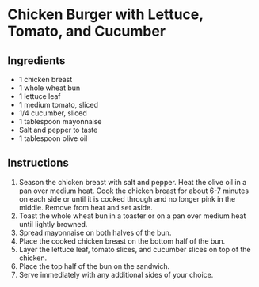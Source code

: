 # Chicken Burger with Lettuce, Tomato, and Cucumber

## Ingredients

- 1 chicken breast
- 1 whole wheat bun
- 1 lettuce leaf
- 1 medium tomato, sliced
- 1/4 cucumber, sliced
- 1 tablespoon mayonnaise
- Salt and pepper to taste
- 1 tablespoon olive oil

## Instructions

1. Season the chicken breast with salt and pepper. Heat the olive oil in a pan over medium heat. Cook the chicken breast for about 6-7 minutes on each side or until it is cooked through and no longer pink in the middle. Remove from heat and set aside.
2. Toast the whole wheat bun in a toaster or on a pan over medium heat until lightly browned.
3. Spread mayonnaise on both halves of the bun.
4. Place the cooked chicken breast on the bottom half of the bun.
5. Layer the lettuce leaf, tomato slices, and cucumber slices on top of the chicken.
6. Place the top half of the bun on the sandwich.
7. Serve immediately with any additional sides of your choice.